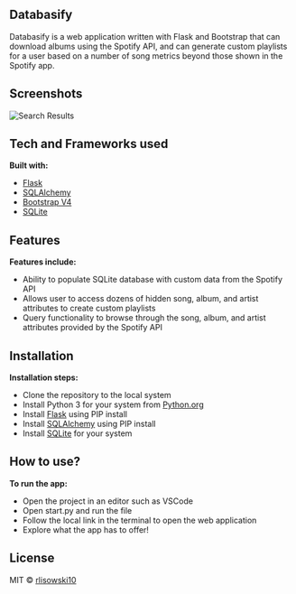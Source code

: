 ## Databasify
Databasify is a web application written with Flask and Bootstrap that can download albums using the Spotify API, and can generate custom playlists for a user based on a number of song metrics beyond those shown in the Spotify app.
 
## Screenshots
![Search Results](https://github.com/rlisowski10/Databasify/tree/master/screenshots/SearchResults.PNG)

## Tech and Frameworks used
<b>Built with:</b>
- [Flask](https://pypi.org/project/Flask/)
- [SQLAlchemy](https://pypi.org/project/SQLAlchemy/)
- [Bootstrap V4](https://getbootstrap.com/docs/4.0/getting-started/introduction/)
- [SQLite](https://www.sqlite.org/index.html)

## Features
<b>Features include:</b>
- Ability to populate SQLite database with custom data from the Spotify API
- Allows user to access dozens of hidden song, album, and artist attributes to create custom playlists
- Query functionality to browse through the song, album, and artist attributes provided by the Spotify API

## Installation
<b>Installation steps:</b>
- Clone the repository to the local system
- Install Python 3 for your system from [Python.org](https://www.python.org/)
- Install [Flask](https://pypi.org/project/Flask/) using PIP install
- Install [SQLAlchemy](https://pypi.org/project/SQLAlchemy/) using PIP install
- Install [SQLite](https://www.sqlite.org/index.html) for your system

## How to use?
<b>To run the app:</b>
- Open the project in an editor such as VSCode
- Open start.py and run the file
- Follow the local link in the terminal to open the web application
- Explore what the app has to offer!

## License
MIT © [rlisowski10](https://github.com/rlisowski10/)